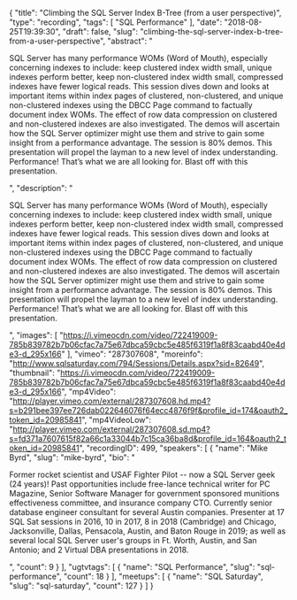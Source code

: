 {
  "title": "Climbing the SQL Server Index B-Tree (from a user perspective)",
  "type": "recording",
  "tags": [
    "SQL Performance"
  ],
  "date": "2018-08-25T19:39:30",
  "draft": false,
  "slug": "climbing-the-sql-server-index-b-tree-from-a-user-perspective",
  "abstract": "<p>SQL Server has many performance WOMs (Word of Mouth), especially concerning indexes to include: keep clustered index width small, unique indexes perform better, keep non-clustered index width small, compressed indexes have fewer logical reads. This session dives down and looks at important items within index pages of clustered, non-clustered, and unique non-clustered indexes using the DBCC Page command to factually document index WOMs.  The effect of row data compression on clustered and non-clustered indexes are also investigated.  The demos will ascertain how the SQL Server optimizer might use them and strive to gain some insight from a performance advantage. The session is 80% demos. This presentation will propel the layman to a new level of index understanding. Performance! That’s what we are all looking for. Blast off with this presentation.</p>",
  "description": "<p>SQL Server has many performance WOMs (Word of Mouth), especially concerning indexes to include: keep clustered index width small, unique indexes perform better, keep non-clustered index width small, compressed indexes have fewer logical reads. This session dives down and looks at important items within index pages of clustered, non-clustered, and unique non-clustered indexes using the DBCC Page command to factually document index WOMs.  The effect of row data compression on clustered and non-clustered indexes are also investigated.  The demos will ascertain how the SQL Server optimizer might use them and strive to gain some insight from a performance advantage. The session is 80% demos. This presentation will propel the layman to a new level of index understanding. Performance! That’s what we are all looking for. Blast off with this presentation.</p>",
  "images": [
    "https://i.vimeocdn.com/video/722419009-785b839782b7b06cfac7a75e67dbca59cbc5e485f6319f1a8f83caabd40e4de3-d_295x166"
  ],
  "vimeo": "287307608",
  "moreinfo": "http://www.sqlsaturday.com/794/Sessions/Details.aspx?sid=82649",
  "thumbnail": "https://i.vimeocdn.com/video/722419009-785b839782b7b06cfac7a75e67dbca59cbc5e485f6319f1a8f83caabd40e4de3-d_295x166",
  "mp4Video": "http://player.vimeo.com/external/287307608.hd.mp4?s=b291bee397ee726dab022646076f64ecc4876f9f&profile_id=174&oauth2_token_id=20985841",
  "mp4VideoLow": "http://player.vimeo.com/external/287307608.sd.mp4?s=fd371a7607615f82a66c1a33044b7c15ca36ba8d&profile_id=164&oauth2_token_id=20985841",
  "recordingID": 499,
  "speakers": [
    {
      "name": "Mike Byrd",
      "slug": "mike-byrd",
      "bio": "<p>Former rocket scientist and USAF Fighter Pilot -- now a SQL Server geek (24 years)! Past opportunities include free-lance technical writer for PC Magazine, Senior Software Manager for government sponsored munitions effectiveness committee, and insurance company CTO. Currently senior database engineer consultant for several Austin companies. Presenter at 17 SQL Sat sessions in 2016, 10 in 2017, 8 in 2018 (Cambridge) and Chicago, Jacksonville, Dallas, Pensacola, Austin, and Baton Rouge in 2019; as well as several local SQL Server user's groups in Ft. Worth, Austin, and San Antonio; and 2 Virtual DBA presentations in 2018.</p>",
      "count": 9
    }
  ],
  "ugtvtags": [
    {
      "name": "SQL Performance",
      "slug": "sql-performance",
      "count": 18
    }
  ],
  "meetups": [
    {
      "name": "SQL Saturday",
      "slug": "sql-saturday",
      "count": 127
    }
  ]
}